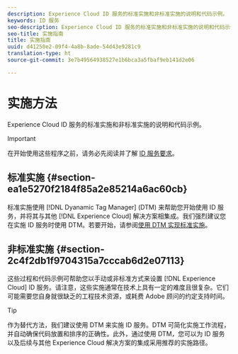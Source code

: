 ```yaml
---
description: Experience Cloud ID 服务的标准实施和非标准实施的说明和代码示例。
keywords: ID 服务
seo-description: Experience Cloud ID 服务的标准实施和非标准实施的说明和代码示例。
seo-title: 实施指南
title: 实施指南
uuid: d41250e2-09f4-4a8b-8ade-54d43e9281c9
translation-type: ht
source-git-commit: 3e7b49564938527e1b6bca3a5fbaf9eb141d2e06

---
```



# 实施方法

Experience Cloud ID 服务的标准实施和非标准实施的说明和代码示例。

>[!IMPORTANT]
>
>在开始使用这些程序之前，请务必先阅读并了解 [ID 服务要求](../reference/requirements.md)。

## 标准实施 {#section-ea1e5270f2184f85a2e85214a6ac60cb}

标准实施使用 [!DNL Dyanamic Tag Manager] (DTM) 来帮助您开始使用 ID 服务，并将其与其他 [!DNL Experience Cloud] 解决方案相集成。我们强烈建议您在实施 ID 服务时使用 DTM。若要开始，请参阅[使用 DTM 实现标准实施](../implementation-guides/standard.md#concept-89cd0199a9634fc48644f2d61e3d2445)。

## 非标准实施 {#section-2c4f2db1f9704315a7cccab6d2e07113}

这些过程和代码示例可帮助您以手动或非标准方式来设置 [!DNL Experience Cloud] ID 服务。请注意，这些实施通常在技术上具有一定的难度且很复杂。它们可能需要您自身就很缺乏的工程技术资源，或耗费 Adobe 顾问的约定支持时间。

>[!TIP]
>
>作为替代方法，我们建议使用 DTM 来实施 ID 服务。DTM 可简化实施工作流程，并自动确保代码放置和排序的正确性。此外，通过使用 DTM，您可以为 ID 服务以及后续与其他 Experience Cloud 解决方案的集成采用推荐的实施路径。

